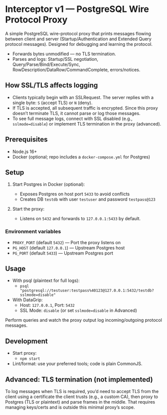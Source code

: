 # Interceptor v1 — PostgreSQL Wire Protocol Proxy

A simple PostgreSQL wire-protocol proxy that prints messages flowing between client and server (Startup/Authentication and Extended Query protocol messages). Designed for debugging and learning the protocol.

- Forwards bytes unmodified — no TLS termination.
- Parses and logs: Startup/SSL negotiation, Query/Parse/Bind/Execute/Sync, RowDescription/DataRow/CommandComplete, errors/notices.

## How SSL/TLS affects logging

- Clients typically begin with an SSLRequest. The server replies with a single byte: `S` (accept TLS) or `N` (deny).
- If TLS is accepted, all subsequent traffic is encrypted. Since this proxy doesn’t terminate TLS, it cannot parse or log those messages.
- To see full message logs, connect with SSL disabled (e.g., `sslmode=disable`) or implement TLS termination in the proxy (advanced).

## Prerequisites

- Node.js 16+
- Docker (optional; repo includes a `docker-compose.yml` for Postgres)

## Setup

1. Start Postgres in Docker (optional):

   - Exposes Postgres on host port `5433` to avoid conflicts
   - Creates DB `testdb` with user `testuser` and password `testpass@123`

2. Start the proxy:
   - Listens on `5432` and forwards to `127.0.0.1:5433` by default.

### Environment variables

- `PROXY_PORT` (default `5432`) — Port the proxy listens on
- `PG_HOST` (default `127.0.0.1`) — Upstream Postgres host
- `PG_PORT` (default `5433`) — Upstream Postgres port

## Usage

- With psql (plaintext for full logs):
  - `psql "postgresql://testuser:testpass%40123@127.0.0.1:5432/testdb?sslmode=disable"`
- With DataGrip:
  - Host: `127.0.0.1`, Port: `5432`
  - SSL Mode: `disable` (or set `sslmode=disable` in Advanced)

Perform queries and watch the proxy output log incoming/outgoing protocol messages.

## Development

- Start proxy:
  - `npm start`
- Lint/format: use your preferred tools; code is plain CommonJS.

## Advanced: TLS termination (not implemented)

To log messages when TLS is required, you’d need to accept TLS from the client using a certificate the client trusts (e.g., a custom CA), then proxy to Postgres (TLS or plaintext) and parse frames in the middle. That requires managing keys/certs and is outside this minimal proxy’s scope.
